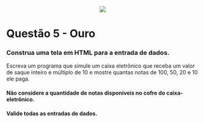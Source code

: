 <p align="center">
    <img src="https://www.infnet.edu.br/infnet/wp-content/themes/infnet.homepage//assets/img/LogoInfnetRodape.png"/>
</p>

# Questão 5 - Ouro

### Construa uma tela em HTML para a entrada de dados.

Escreva um programa que simule um caixa eletrônico que receba um valor de saque inteiro e múltiplo de 10 e mostre quantas notas de 100, 50, 20 e 10 ele paga. 

#### Não considere a quantidade de notas disponíveis no cofre do caixa-eletrônico.

#### Valide todas as entradas de dados.